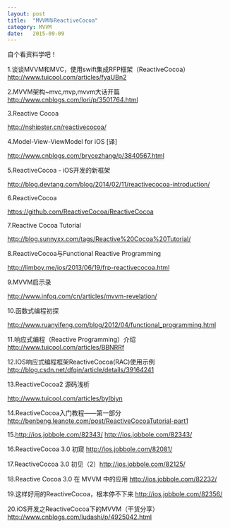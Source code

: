 ```yaml
---
layout: post
title:  "MVVM与ReactiveCocoa"
category: MVVM
date:   2015-09-09
---
```


自个看资料学吧！

1.谈谈MVVM和MVC，使用swift集成RFP框架（ReactiveCocoa）
<http://www.tuicool.com/articles/fyaUBn2>

2.MVVM架构~mvc,mvp,mvvm大话开篇
<http://www.cnblogs.com/lori/p/3501764.html>

3.Reactive Cocoa

<http://nshipster.cn/reactivecocoa/>

4.Model-View-ViewModel for iOS [译]

<http://www.cnblogs.com/brycezhang/p/3840567.html>

5.ReactiveCocoa - iOS开发的新框架

<http://blog.devtang.com/blog/2014/02/11/reactivecocoa-introduction/>

6.ReactiveCocoa 

<https://github.com/ReactiveCocoa/ReactiveCocoa>

7.Reactive Cocoa Tutorial

<http://blog.sunnyxx.com/tags/Reactive%20Cocoa%20Tutorial/>

8.ReactiveCocoa与Functional Reactive Programming

<http://limboy.me/ios/2013/06/19/frp-reactivecocoa.html>

9.MVVM启示录 

<http://www.infoq.com/cn/articles/mvvm-revelation/>

10.函数式编程初探

<http://www.ruanyifeng.com/blog/2012/04/functional_programming.html>

11.响应式编程（Reactive Programming）介绍
<http://www.tuicool.com/articles/BBNRRf>

12.IOS响应式编程框架ReactiveCocoa(RAC)使用示例 
<http://blog.csdn.net/dfqin/article/details/39164241>

13.ReactiveCocoa2 源码浅析

<http://www.tuicool.com/articles/byIbiyn>

14.ReactiveCocoa入门教程——第一部分   <http://benbeng.leanote.com/post/ReactiveCocoaTutorial-part1>

15.http://ios.jobbole.com/82343/ <http://ios.jobbole.com/82343/>

16.ReactiveCocoa 3.0 初窥 <http://ios.jobbole.com/82081/>

17.ReactiveCocoa 3.0 初见（2）<http://ios.jobbole.com/82125/>

18.Reactive Cocoa 3.0 在 MVVM 中的应用 <http://ios.jobbole.com/82232/>

19.这样好用的ReactiveCocoa，根本停不下来 <http://ios.jobbole.com/82356/>

20.iOS开发之ReactiveCocoa下的MVVM（干货分享）<http://www.cnblogs.com/ludashi/p/4925042.html>



 















